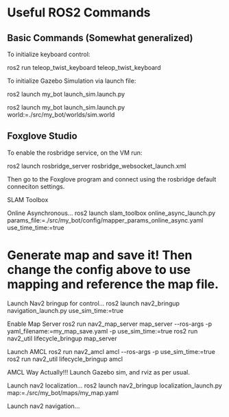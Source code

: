 # Useful ROS2 Commands

## Basic Commands (Somewhat generalized)

To initialize keyboard control:

ros2 run teleop_twist_keyboard teleop_twist_keyboard

To initialize Gazebo Simulation via launch file:

ros2 launch my_bot launch_sim.launch.py

ros2 launch my_bot launch_sim.launch.py world:=./src/my_bot/worlds/sim.world

## Foxglove Studio

To enable the rosbridge service, on the VM run:

ros2 launch rosbridge_server rosbridge_websocket_launch.xml

Then go to the Foxglove program and connect using the rosbridge default conneciton settings.

SLAM Toolbox

Online Asynchronous...
ros2 launch slam_toolbox online_async_launch.py params_file:=./src/my_bot/config/mapper_params_online_async.yaml use_time_time:=true

# Generate map and save it! Then change the config above to use mapping and reference the map file.

Launch Nav2 bringup for control...
ros2 launch nav2_bringup navigation_launch.py use_sim_time:=true

Enable Map Server
ros2 run nav2_map_server map_server --ros-args -p yaml_filename:=my_map_save.yaml -p use_sim_time:=true
ros2 run nav2_util lifecycle_bringup map_server

Launch AMCL
ros2 run nav2_amcl amcl --ros-args -p use_sim_time:=true
ros2 run nav2_util lifecycle_bringup amcl




AMCL Way Actually!!!
Launch Gazebo sim, and rviz as per usual.

Launch  nav2 localization...
ros2 launch nav2_bringup localization_launch.py map:=./src/my_bot/maps/my_map.yaml

Launch nav2 navigation...


